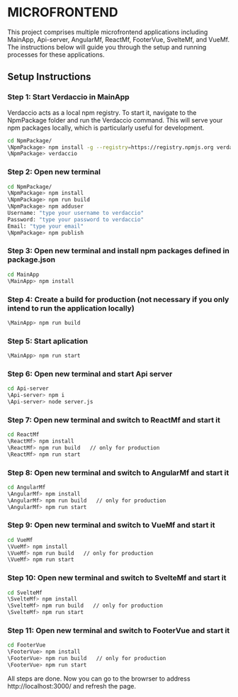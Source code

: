 # MICROFRONTEND

This project comprises multiple microfrontend applications including MainApp, Api-server, AngularMf, ReactMf, FooterVue, SvelteMf, and VueMf. The instructions below will guide you through the setup and running processes for these applications.

## Setup Instructions

### Step 1: Start Verdaccio in MainApp

Verdaccio acts as a local npm registry. To start it, navigate to the NpmPackage folder and run the Verdaccio command. This will serve your npm packages locally, which is particularly useful for development.

```bash
cd NpmPackage/
\NpmPackage> npm install -g --registry=https://registry.npmjs.org verdaccio
\NpmPackage> verdaccio
```

### Step 2: Open new terminal

```bash
cd NpmPackage/
\NpmPackage> npm install
\NpmPackage> npm run build
\NpmPackage> npm adduser
Username: "type your username to verdaccio"
Password: "type your password to verdaccio"
Email: "type your email"
\NpmPackage> npm publish
```

### Step 3: Open new terminal and install npm packages defined in package.json

```bash
cd MainApp
\MainApp> npm install
```

### Step 4: Create a build for production (not necessary if you only intend to run the application locally)

```bash
\MainApp> npm run build
```

### Step 5: Start aplication

```bash
\MainApp> npm run start
```

### Step 6: Open new terminal and start Api server

```bash
cd Api-server
\Api-server> npm i
\Api-server> node server.js
```

### Step 7: Open new terminal and switch to ReactMf and start it

```bash
cd ReactMf
\ReactMf> npm install
\ReactMf> npm run build   // only for production
\ReactMf> npm run start
```

### Step 8: Open new terminal and switch to AngularMf and start it

```bash
cd AngularMf
\AngularMf> npm install
\AngularMf> npm run build   // only for production
\AngularMf> npm run start
```

### Step 9: Open new terminal and switch to VueMf and start it

```bash
cd VueMf
\VueMf> npm install
\VueMf> npm run build   // only for production
\VueMf> npm run start
```

### Step 10: Open new terminal and switch to SvelteMf and start it

```bash
cd SvelteMf
\SvelteMf> npm install
\SvelteMf> npm run build   // only for production
\SvelteMf> npm run start
```

### Step 11: Open new terminal and switch to FooterVue and start it

```bash
cd FooterVue
\FooterVue> npm install
\FooterVue> npm run build   // only for production
\FooterVue> npm run start
```

All steps are done. Now you can go to the browrser to address http://localhost:3000/ and refresh the page.
